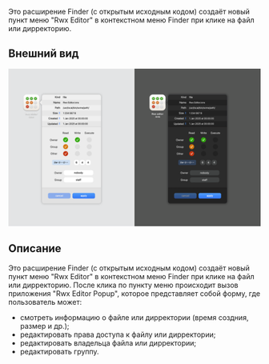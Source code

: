 
Это расширение Finder (с открытым исходным кодом) создаёт новый пункт меню "Rwx Editor" в контекстном меню Finder при клике на файл или дирректорию.

## Внешний вид

![основное всплывающее окно](https://raw.githubusercontent.com/maxrys/rwx-editor/refs/heads/main/screens/screen-1.png "основное всплывающее окно")


## Описание

Это расширение Finder (с открытым исходным кодом) создаёт новый пункт меню "Rwx Editor" в контекстном меню Finder при клике на файл или дирректорию.
После клика по пункту меню происходит вызов приложения "Rwx Editor Popup", которое представляет собой форму, где пользователь может:
- смотреть информацию о файле или дирректории (время создния, размер и др.);
- редактировать права доступа к файлу или дирректории;
- редактировать владельца файла или дирректории;
- редактировать группу.
